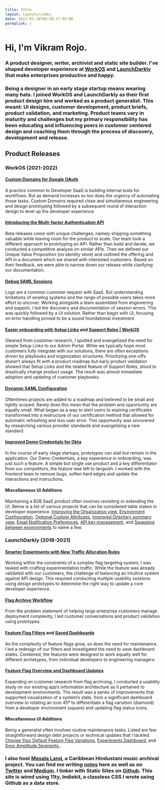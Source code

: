 ```yaml
---
title: Intro
layout: layouts/index
date: 2021-05-10T09:58:17-05:00
permalink: /
---
```


# Hi, I'm Vikram Rojo.

### A product designer, writer, archivist and static site builder. I've shaped developer experience at [WorkOS](https://workos.com) and [LaunchDarkly](https://launchdarkly.com) that make enterprises productive and happy.

### Being a designer in an early stage startup means wearing many hats. I joined WorkOS and LaunchDarkly as their first product design hire and worked as a product generalist. This meant: UI designs, customer development, product briefs, product validation, and marketing. Product teams vary in maturity and challenges but my primary responsibility has been educating and influencing peers in customer centered design and coaching them through the process of discovery, development and release.

## Product Releases

### WorkOS (2021-2022)

#### [Custom Domains for Google OAuth](https://workos.com/changelog/custom-domains-for-google-oauth)

A practice common to Developer SaaS is building internal tools for workflows. But as demand increases so too does the urgency of automating those tasks. Custom Domains required close and simultaneous engineering and design prototyping followed by a subsequent round of interaction design to level up the developer experience.

#### [Introducing the Multi-factor Authentication API](https://workos.com/changelog/introducing-the-multi-factor-authentication-api)

Beta releases come with unique challenges, namely shipping something valuable while leaving room for the product to scale. Our team took a different approach to prototyping an API. Rather than build and iterate, we conducted a competitive analysis on similar APIs. Then we defined our Unique Value Proposition (no identity store) and outlined the offering and API in a document which we shared with interested customers. Based on their feedback, we were able to narrow down our release while clarifying our documentation.

#### [Debug SAML Sessions](https://workos.com/changelog/debug-saml-sessions)

Logs are a common customer request with SaaS. But understanding limitations of existing systems and the range of possible users takes more effort to uncover. Working alongside a team assembled from engineering and support, I led the discovery and documentation of session errors. This was quickly followed by a UI solution. Rather than begin with UI, focusing on error handling proved to be a sound foundational investment.

#### [Easier onboarding with Setup Links](https://workos.com/changelog/easier-onboarding-with-setup-links) and [ Support Roles | WorkOS](https://workos.com/changelog/new-support-role)

Gleaned from customer research, I spotted and evangelized the need for simple Setup Links to our Admin Portal. While we typically hope most customers fully integrate with our solutions, there are often exceptions driven by playbooks and organization structures. Prioritizing one-offs doesn’t always fit with a product roadmap but early product validation showed that Setup Links and the related feature of Support Roles, stood to drastically change product usage. The result was almost immediate adoption and updating of customer playbooks.

#### [Dynamic SAML Configuration](https://workos.com/changelog/dynamic-saml-configuration)

Oftentimes projects are added to a roadmap and believed to be small and tightly scoped. Rarely does this mean that the problem and opportunity are equally small. What began as a way to alert users to expiring certificates transformed into a restructure of our certification method that allowed for automatic refreshing and less user error. This opportunity was uncovered by researching various provider standards and evangelizing a new standard.

#### [Improved Demo Credentials for Okta](https://workos.com/changelog/improved-demo-credentials-for-okta)

In the course of early stage startups, prototypes can stall but remain in the application. Our Demo Credentials, a key experience in onboarding, was just such a feature. A simple but single use product and a key differentiator from our competitors, the feature was left to languish. I worked with the frontend team to remove bugs, soften hard edges and update the interactions and instructions.

#### Miscellaneous UI Additions

Maintaining a B2B SaaS product often involves revisiting or extending the UI. Below is a list of various projects that can be considered table stakes in developer experience. [Improving the Organization view](https://workos.com/changelog/improving-organization-views), [Environment Configuration](https://workos.com/changelog/environment-configuration), [Optional Custom Attributes](https://workos.com/changelog/optional-custom-attributes), [Improved Directory summary view](https://workos.com/changelog/improved-directory-summary-view), [Email Notification Preferences](https://workos.com/changelog/email-notification-preferences), [API key management](https://workos.com/changelog/api-key-management), and [Swapping between environments](https://workos.com/changelog/swapping-between-environments) to name a few.

### LaunchDarkly (2018-2021)

#### [ Smarter Experiments with New Traffic Allocation Rules ](https://launchdarkly.com/blog/easier-smarter-experiments/)

Working within the constraints of a complex flag targeting system, I was tasked with crafting experimentation traffic. While the feature was already validated with our customers, the challenge of balancing an intuitive system against API design. This required conducting multiple usability sessions using design prototypes to determine the right way to update a core developer experience.

#### [Flag Archive Workflow](https://launchdarkly.com/blog/launched-flag-archive-workflow/)

From the problem statement of helping large enterprise customers manage deployment complexity, I led customer conversations and product validation using prototypes.

#### [Feature Flag Filters](https://launchdarkly.com/blog/launched-new-feature-flag-filters-to-save-you-time-and-effort/) and [Saved Dashboards](https://launchdarkly.com/blog/launched-saved-dashboards-help-you-quickly-access-your-most-used-feature-flags/)

As the complexity of feature flags grow, so does the need for maintenance. I led a redesign of our filters and investigated the need to save dashboard states. Combined, the features were designed to work equally well for different archetypes, from individual developers to engineering managers.

#### [Feature Flag Overview and Dashboard Updates](https://launchdarkly.com/blog/launched-feature-flag-overview-and-dashboard-updates/)

Expanding on customer research from flag archiving, I conducted a usability study on our existing app’s information architecture as it pertained to development environments. The result was a series of improvements that supported visualization of a system’s state, from a significant dashboard overview to rotating an icon 45º to differentiate a flag variation (diamond) from a developer environment (square) and updating flag status icons.

#### Miscellaneous UI Additions

Being a generalist often involves routine maintenance tasks. Listed are few straightforward design debt projects or technical updates that I tackled. [Choose Your Default Feature Flag Variations](https://launchdarkly.com/blog/launched-choose-your-default-feature-flag-variations/), [Experiments Dashboard](https://launchdarkly.com/blog/launched-experiments-dashboard-a-new-home-for-all-your-experiments/), and [Sync Amplitude Segments ](https://launchdarkly.com/blog/sync-user-cohorts-from-amplitude-into-launchdarkly/).

### I also host [Masala Land](https://twitter.com/masalaland_), a Caribbean Hindustani music archival project. You can find me writing [notes](/posts/) here as well as on [Twitter](https://twitter.com/vikramrojo) and [Medium](https://medium.com/@vikramrojo). I tinker with Static Sites on [Github](https://github.com/vikramrojo/). This site is wired using 11ty, Indiekit, a classless CSS I wrote using Github as a data store.